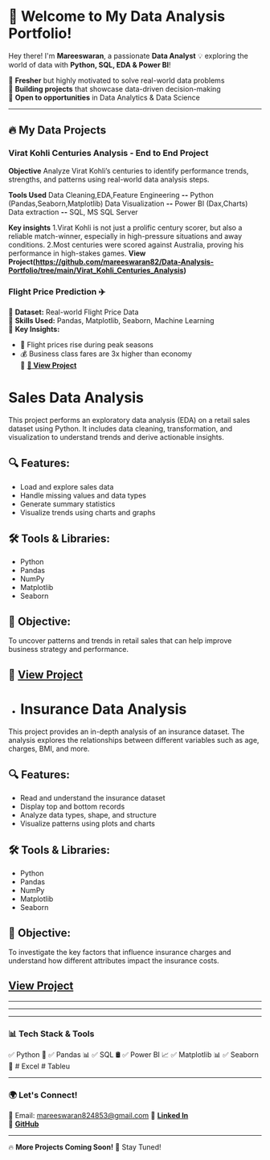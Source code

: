 # 🚀 Welcome to My Data Analysis Portfolio!  

Hey there! I'm **Mareeswaran**, a passionate **Data Analyst** 💡 exploring the world of data with **Python, SQL, EDA & Power BI**!  

🔹 **Fresher** but highly motivated to solve real-world data problems  
🔹 **Building projects** that showcase data-driven decision-making  
🔹 **Open to opportunities** in Data Analytics & Data Science  

---

## 🔥 My Data Projects  

###  Virat Kohli Centuries Analysis - End to End Project
**Objective**
     Analyze Virat Kohli’s centuries to identify performance trends, strengths, and patterns using real-world data analysis steps.

**Tools Used**
     Data Cleaning,EDA,Feature Engineering **--** Python (Pandas,Seaborn,Matplotlib)
     Data Visualization                    **--** Power BI (Dax,Charts)
     Data extraction                       **--** SQL, MS SQL Server

**Key insights**
      1.Virat Kohli is not just a prolific century scorer, but also a reliable match-winner, especially in high-pressure situations and away conditions.
      2.Most centuries were scored against Australia, proving his performance in high-stakes games.
**View Project(https://github.com/mareeswaran82/Data-Analysis-Portfolio/tree/main/Virat_Kohli_Centuries_Analysis)**      

###  Flight Price Prediction ✈️  
📌 **Dataset:** Real-world Flight Price Data  
📌 **Skills Used:** Pandas, Matplotlib, Seaborn, Machine Learning  
📌 **Key Insights:**  
   - 🛫 Flight prices rise during peak seasons  
   - 💰 Business class fares are 3x higher than economy  
📌 **[🔗 View Project](https://github.com/mareeswaran82/Data-Analysis-Portfolio/blob/main/flight%20price.ipynb)**

#   Sales Data Analysis

This project performs an exploratory data analysis (EDA) on a retail sales dataset using Python. It includes data cleaning, transformation, and visualization to understand trends and derive actionable insights.

## 🔍 Features:
- Load and explore sales data
- Handle missing values and data types
- Generate summary statistics
- Visualize trends using charts and graphs

## 🛠️ Tools & Libraries:
- Python
- Pandas
- NumPy
- Matplotlib
- Seaborn

## 🎯 Objective:
To uncover patterns and trends in retail sales that can help improve business strategy and performance.

## 📎 **[View Project](https://github.com/mareeswaran82/Data-Analysis-Portfolio/blob/main/Cleaned_Sales_data.ipynb)**

- #  Insurance Data Analysis

This project provides an in-depth analysis of an insurance dataset. The analysis explores the relationships between different variables such as age, charges, BMI, and more.

## 🔍 Features:
- Read and understand the insurance dataset
- Display top and bottom records
- Analyze data types, shape, and structure
- Visualize patterns using plots and charts

## 🛠️ Tools & Libraries:
- Python
- Pandas
- NumPy
- Matplotlib
- Seaborn

## 🎯 Objective:
To investigate the key factors that influence insurance charges and understand how different attributes impact the insurance costs.

## **[View Project](https://github.com/mareeswaran82/Data-Analysis-Portfolio/blob/main/Insurance%20data.ipynb)**

---


---


---

### 📊 **Tech Stack & Tools**  
✅ Python 🐍 ✅ Pandas 📊 ✅ SQL 🛢️ ✅ Power BI 📈 ✅ Matplotlib 📊 ✅ Seaborn 🎨  # Excel # Tableu 

---

### 🌍 **Let's Connect!**  
📧 Email: mareeswaran824853@gmail.com
📌 **[Linked In](https://www.linkedin.com/in/mareeswaran-m-b76604347?utm_source=share&utm_campaign=share_via&utm_content=profile&utm_medium=android_app)**  
📌 **[GitHub](https://github.com/mareeswaran82)**  

---

🔥 **More Projects Coming Soon!** 🚀 Stay Tuned!  
